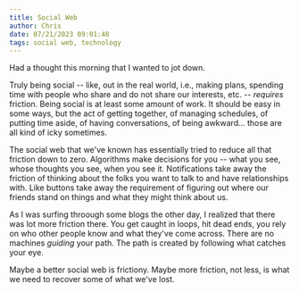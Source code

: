 ```yaml
---
title: Social Web
author: Chris
date: 07/21/2023 09:01:48 
tags: social web, technology
---
```


Had a thought this morning that I wanted to jot down.

Truly being social -- like, out in the real world, i.e., making plans, spending time with people who share and do not share our interests, etc. -- *requires* friction. Being social is at least some amount of work. It should be easy in some ways, but the act of getting together, of managing schedules, of putting time aside, of having conversations, of being awkward... those are all kind of icky sometimes.

The social web that we've known has essentially tried to reduce all that friction down to zero. Algorithms make decisions for you -- what you see, whose thoughts you see, when you see it. Notifications take away the friction of thinking about the folks you want to talk to and have relationships with. Like buttons take away the requirement of figuring out where our friends stand on things and what they might think about us.

As I was surfing throough some blogs the other day, I realized that there was lot more friction there. You get caught in loops, hit dead ends, you rely on who other people know and what they've come across. There are no machines *guiding* your path. The path is created by following what catches your eye.

Maybe a better social web is frictiony. Maybe more friction, not less, is what we need to recover some of what we've lost.